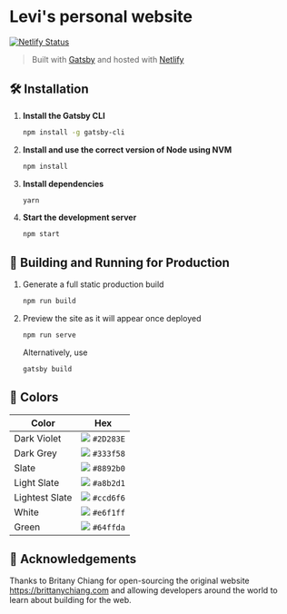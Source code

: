 # Levi's personal website

[![Netlify Status](https://api.netlify.com/api/v1/badges/76e4e952-bda6-4757-94de-3e33561bc2c9/deploy-status)](https://app.netlify.com/sites/levilian/deploys)

> Built with [Gatsby](https://www.gatsbyjs.org/) and hosted with [Netlify](https://www.netlify.com/)

## 🛠 Installation

1. **Install the Gatsby CLI**

   ```sh
   npm install -g gatsby-cli
   ```

2. **Install and use the correct version of Node using NVM**

   ```sh
   npm install
   ```

3. **Install dependencies**

   ```sh
   yarn
   ```

4. **Start the development server**

   ```sh
   npm start
   ```

## 🚀 Building and Running for Production

1. Generate a full static production build

   ```sh
   npm run build
   ```

1. Preview the site as it will appear once deployed

   ```sh
   npm run serve
   ```

   Alternatively, use
   ```sh
   gatsby build
   ```

## 🎨 Colors

| Color          | Hex                                                         |
| -------------- | ----------------------------------------------------------- |
| Dark Violet           | ![](https://via.placeholder.com/10/2D283E?text=+) `#2D283E` |
| Dark Grey      | ![](https://via.placeholder.com/10/333f58?text=+) `#333f58` |
| Slate          | ![](https://via.placeholder.com/10/8892b0?text=+) `#8892b0` |
| Light Slate    | ![](https://via.placeholder.com/10/a8b2d1?text=+) `#a8b2d1` |
| Lightest Slate | ![](https://via.placeholder.com/10/ccd6f6?text=+) `#ccd6f6` |
| White          | ![](https://via.placeholder.com/10/e6f1ff?text=+) `#e6f1ff` |
| Green          | ![](https://via.placeholder.com/10/64ffda?text=+) `#64ffda` |

## 🚨 Acknowledgements

Thanks to Britany Chiang for open-sourcing the original website https://brittanychiang.com and allowing developers around the world to learn about building for the web. 

